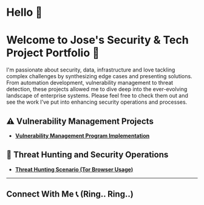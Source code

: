 # Hello 👋

# Welcome to Jose's Security & Tech Project Portfolio 🔐

I'm passionate about security, data, infrastructure and love tackling complex challenges by synthesizing edge cases and presenting solutions. From automation development, vulnerability management to threat detection, these projects allowed me to dive deep into the ever-evolving landscape of enterprise systems. Please feel free to check them out and see the work I’ve put into enhancing security operations and processes.


## ⚠️ Vulnerability Management Projects

- **[Vulnerability Management Program Implementation](https://github.com/cyber-jose/vulnerability-management-program/blob/main/README.md)**


## 🚨 Threat Hunting and Security Operations

- **[Threat Hunting Scenario (Tor Browser Usage)](https://github.com/cyber-jose/threat-hunting-scenario-tor/blob/main/README.md)**


<hr/>

## Connect With Me 📞 (Ring.. Ring..)

